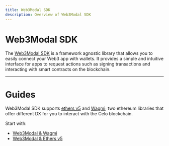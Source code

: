 ```yaml
---
title: Web3Modal SDK
description: Overview of Web3Modal SDK
---
```


# Web3Modal SDK

The [Web3Modal SDK](https://web3modal.com/) is a framework agnostic library that allows you to easily connect your Web3 app with wallets. It provides a simple and intuitive interface for apps to request actions such as signing transactions and interacting with smart
contracts on the blockchain.

---

# Guides

Web3Modal SDK supports [ethers v5](https://docs.ethers.org/v5/) and [Wagmi](https://wagmi.sh/react/getting-started); two ethereum libraries that offer different DX for you to interact with the Celo blockchain.

Start with:

- [Web3Modal & Wagmi](/tools/libraries-and-sdks/sdks/web3modal/wagmi)
- [Web3Modal & Ethers v5](/tools/libraries-and-sdks/sdks/web3modal/ethers)
